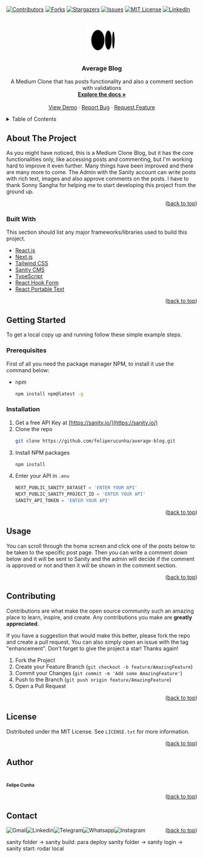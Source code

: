 <div id="top"></div>

[![Contributors][contributors-shield]][contributors-url]
[![Forks][forks-shield]][forks-url]
[![Stargazers][stars-shield]][stars-url]
[![Issues][issues-shield]][issues-url]
[![MIT License][license-shield]][license-url]
[![LinkedIn][linkedin-shield]][linkedin]



<!-- PROJECT LOGO -->
<br />
<div align="center">
  <a href="https://github.com/feliperucunha/average-blog">
    <img src="public/images/logo.png" alt="Logo" width="80" height="80">
  </a>

  <h3 align="center">Average Blog</h3>

  <p align="center">
    A Medium Clone that has posts functionality and also a comment section with validations
    <br />
    <a href="https://github.com/feliperucunha/average-blog"><strong>Explore the docs »</strong></a>
    <br />
    <br />
    <a href="https://avarege-blog.vercel.app/">View Demo</a>
    ·
    <a href="https://github.com/feliperucunha/average-blog/issues">Report Bug</a>
    ·
    <a href="https://github.com/feliperucunha/average-blog/issues">Request Feature</a>
  </p>
</div>



<!-- TABLE OF CONTENTS -->
<details>
  <summary>Table of Contents</summary>
  <ol>
    <li>
      <a href="#about-the-project">About The Project</a>
      <ul>
        <li><a href="#built-with">Built With</a></li>
      </ul>
    </li>
    <li>
      <a href="#getting-started">Getting Started</a>
      <ul>
        <li><a href="#prerequisites">Prerequisites</a></li>
        <li><a href="#installation">Installation</a></li>
      </ul>
    </li>
    <li><a href="#usage">Usage</a></li>
    <!-- <li><a href="#roadmap">Roadmap</a></li> -->
    <li><a href="#contributing">Contributing</a></li>
    <li><a href="#license">License</a></li>
    <li><a href="#contact">Contact</a></li>
    <!-- <li><a href="#acknowledgments">Acknowledgments</a></li> -->
  </ol>
</details>



<!-- ABOUT THE PROJECT -->
## About The Project

As you might have noticed, this is a Medium Clone Blog, but it has the core functionalities only, like accessing posts and commenting, but I'm working hard to improve it even further. Many things have been improved and there are many more to come. The Admin with the Sanity account can write posts with rich text, images and also approve comments on the posts. I have to thank Sonny Sangha for helping me to start developing this project from the ground up. 

<p align="right">(<a href="#top">back to top</a>)</p>



### Built With

This section should list any major frameworks/libraries used to build this project.

* [React.js](https://reactjs.org/)
* [Next.js](https://nextjs.org/)
* [Tailwind CSS](https://tailwindcss.com/)
* [Sanity CMS](https://sanity.io/)
* [TypeScript](https://www.typescriptlang.org/)
* [React Hook Form](https://react-hook-form.com/)
* [React Portable Text](https://www.sanity.io/plugins/react-portable-text)

<p align="right">(<a href="#top">back to top</a>)</p>



<!-- GETTING STARTED -->
## Getting Started

To get a local copy up and running follow these simple example steps.

### Prerequisites

First of all you need the package manager NPM, to install it use the command below:
* npm
  ```sh
  npm install npm@latest -g
  ```

### Installation

1. Get a free API Key at [https://sanity.io/](https://sanity.io/)
2. Clone the repo
   ```sh
   git clone https://github.com/feliperucunha/average-blog.git
   ```
3. Install NPM packages
   ```sh
   npm install
   ```
4. Enter your API in `.env`
   ```js
   NEXT_PUBLIC_SANITY_DATASET = 'ENTER YOUR API'
   NEXT_PUBLIC_SANITY_PROJECT_ID = 'ENTER YOUR API'
   SANITY_API_TOKEN = 'ENTER YOUR API'
   ```

<p align="right">(<a href="#top">back to top</a>)</p>



<!-- USAGE EXAMPLES -->
## Usage

You can scroll through the home screen and click one of the posts below to be taken to the specific post page.
Then you can write a comment down below and it will be sent to Sanity and the admin will decide if the comment
is approved or not and then it will be shown in the comment section.


<p align="right">(<a href="#top">back to top</a>)</p>



<!-- ROADMAP -->
<!-- ## Roadmap

- [x] Add Changelog
- [x] Add back to top links
- [ ] Add Additional Templates w/ Examples
- [ ] Add "components" document to easily copy & paste sections of the readme
- [ ] Multi-language Support
    - [ ] Chinese
    - [ ] Spanish

See the [open issues](https://github.com/feliperucunha/average-blog/issues) for a full list of proposed features (and known issues).

<p align="right">(<a href="#top">back to top</a>)</p> -->



<!-- CONTRIBUTING -->
## Contributing

Contributions are what make the open source community such an amazing place to learn, inspire, and create. Any contributions you make are **greatly appreciated**.

If you have a suggestion that would make this better, please fork the repo and create a pull request. You can also simply open an issue with the tag "enhancement".
Don't forget to give the project a star! Thanks again!

1. Fork the Project
2. Create your Feature Branch (`git checkout -b feature/AmazingFeature`)
3. Commit your Changes (`git commit -m 'Add some AmazingFeature'`)
4. Push to the Branch (`git push origin feature/AmazingFeature`)
5. Open a Pull Request

<p align="right">(<a href="#top">back to top</a>)</p>



<!-- LICENSE -->
## License

Distributed under the MIT License. See `LICENSE.txt` for more information.

<p align="right">(<a href="#top">back to top</a>)</p>

## Author

<a href="https://github.com/feliperucunha">
 <img style="border-radius: 50%;" src="https://avatars.githubusercontent.com/u/51034888?s=400&u=d957f24c0607b08051d57bd562e17db9cf811421&v=4" width="100px;" alt=""/>
 <br />
 <sub><b>Felipe Cunha</b></sub></a>
 <br />

<p align="right">(<a href="#top">back to top</a>)</p>

## Contact

[<img align="left" alt="Gmail" src="https://img.shields.io/badge/Gmail-D14836?style=for-the-badge&logo=gmail&logoColor=white" />](mailto:feliperubenmv@gmail.com?subject=[GitHub]%20Hey,%20Felipe%20Cunha)
[<img align="left" alt="Linkedin" src="https://img.shields.io/badge/linkedin-%230077B5.svg?style=for-the-badge&logo=linkedin&logoColor=white" />][linkedin]
[<img align="left" alt="Telegram" src="https://img.shields.io/badge/Telegram-2CA5E0?style=for-the-badge&logo=telegram&logoColor=white" />][telegram]
[<img align="left" alt="Whatsapp" src="https://img.shields.io/badge/WhatsApp-25D366?style=for-the-badge&logo=whatsapp&logoColor=white" />][whatsapp]
[<img align="left" alt="Instagram" src="https://img.shields.io/badge/<feliperucunha>-%23E4405F.svg?style=for-the-badge&logo=Instagram&logoColor=white" />][instagram] 

<p align="right">(<a href="#top">back to top</a>)</p>



<!-- ACKNOWLEDGMENTS -->
<!-- ## Acknowledgments

Use this space to list resources you find helpful and would like to give credit to. I've included a few of my favorites to kick things off!

* [Choose an Open Source License](https://choosealicense.com)
* [GitHub Emoji Cheat Sheet](https://www.webpagefx.com/tools/emoji-cheat-sheet)
* [Malven's Flexbox Cheatsheet](https://flexbox.malven.co/)
* [Malven's Grid Cheatsheet](https://grid.malven.co/)
* [Img Shields](https://shields.io)
* [GitHub Pages](https://pages.github.com)
* [Font Awesome](https://fontawesome.com)
* [React Icons](https://react-icons.github.io/react-icons/search)

<p align="right">(<a href="#top">back to top</a>)</p> -->



<!-- MARKDOWN LINKS & IMAGES -->
<!-- https://www.markdownguide.org/basic-syntax/#reference-style-links -->
[contributors-shield]: https://img.shields.io/github/contributors/feliperucunha/average-blog.svg?style=for-the-badge
[contributors-url]: https://github.com/feliperucunha/average-blog/graphs/contributors
[forks-shield]: https://img.shields.io/github/forks/feliperucunha/average-blog.svg?style=for-the-badge
[forks-url]: https://github.com/feliperucunha/average-blog/network/members
[stars-shield]: https://img.shields.io/github/stars/feliperucunha/average-blog.svg?style=for-the-badge
[stars-url]: https://github.com/feliperucunha/average-blog/stargazers
[issues-shield]: https://img.shields.io/github/issues/feliperucunha/average-blog.svg?style=for-the-badge
[issues-url]: https://github.com/feliperucunha/average-blog/issues
[license-shield]: https://img.shields.io/github/license/feliperucunha/average-blog.svg?style=for-the-badge
[license-url]: https://github.com/feliperucunha/average-blog/blob/main/LICENSE.txt
[linkedin-shield]: https://img.shields.io/badge/-LinkedIn-black.svg?style=for-the-badge&logo=linkedin&colorB=555
[product-screenshot]: images/screenshot.png

[whatsapp]: https://wa.me/5591987485395
[telegram]: https://t.me/Felipecunha04
[twitter]: https://twitter.com/feliperubeen
[youtube]: https://youtube.com/
[instagram]: https://www.instagram.com/feliperubeen
[linkedin]: https://www.linkedin.com/in/feliperubencunha/


sanity folder -> sanity build: para deploy
sanity folder -> sanity login -> sanity start: rodar local

